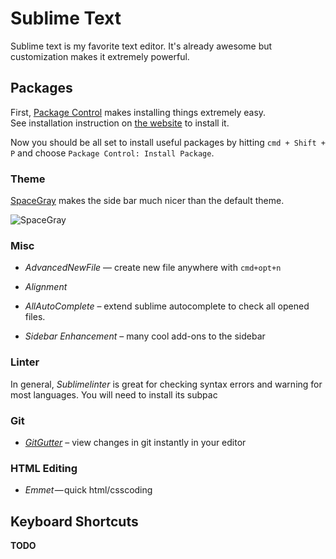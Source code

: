 # Sublime Text

Sublime text is my favorite text editor.  It's already awesome but customization makes it extremely powerful. 

## Packages

First, [Package Control](https://packagecontrol.io/) makes installing things extremely easy.  
See installation instruction on [the website](https://packagecontrol.io/) to install it. 

Now you should be all set to install useful packages by hitting `cmd + Shift + P`
and choose `Package Control: Install Package`.

### Theme

[SpaceGray](http://kkga.github.io/spacegray/) makes the side bar much nicer than the default theme. 

![SpaceGray](http://kkga.github.io/spacegray/assets/spacegray.png)

### Misc

- *AdvancedNewFile* — create new file anywhere with `cmd+opt+n`
- *Alignment*
- *AllAutoComplete* – extend sublime autocomplete to check all opened files.

- *Sidebar Enhancement* – many cool add-ons to the sidebar

### Linter

In general, *Sublimelinter* is great for checking syntax errors and warning for most languages.
You will need to install its subpac

### Git 
- *[GitGutter](http://www.jisaacks.com/gitgutter)* – view changes in git instantly in your editor

### HTML Editing

- *Emmet* — quick html/csscoding

## Keyboard Shortcuts

**TODO**
